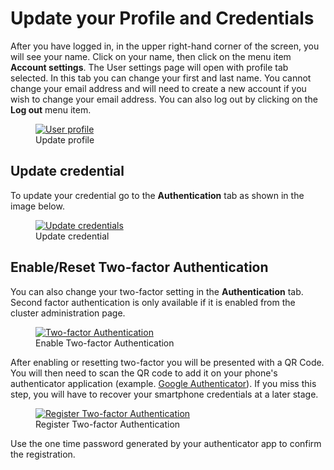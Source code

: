 # Update your Profile and Credentials

After you have logged in, in the upper right-hand corner of the screen, you will see your name. Click on your name,
then click on the menu item **Account settings**. The User settings page will open with profile tab selected. In this tab
you can change your first and last name. You cannot change your email address and will need to create a new 
account if you wish to change your email address. You can also log out by clicking on the **Log out** menu item.

  <figure>
    <a  href="../../../assets/images/auth/profile.png">
      <img src="../../../assets/images/auth/profile.png" alt="User profile" />
    </a>
    <figcaption>Update profile</figcaption>
  </figure>

## Update credential
To update your credential go to the **Authentication** tab as shown in the image below.
  <figure>
    <a  href="../../../assets/images/auth/updatePassword.png">
      <img src="../../../assets/images/auth/updatePassword.png" alt="Update credentials">
    </a>
    <figcaption>Update credential</figcaption>
  </figure>

## Enable/Reset Two-factor Authentication

You can also change your two-factor setting in the **Authentication** tab. Second factor authentication
is only available if it is enabled from the cluster administration page.

  <figure>
    <a  href="../../../assets/images/auth/2fa-enabled.png">
      <img src="../../../assets/images/auth/2fa-enabled.png" alt="Two-factor Authentication">
    </a>
    <figcaption>Enable Two-factor Authentication</figcaption>
  </figure>

After enabling or resetting two-factor you will be presented with a QR Code. You will then need to scan the QR code 
to add it on your phone's authenticator application 
(example. [Google Authenticator](https://play.google.com/store/apps/details?id=com.google.android.apps.authenticator2&hl=en&gl=US)). 
If you miss this step, you will have to recover your smartphone credentials at a later stage. 
  <figure>
    <a  href="../../../assets/images/auth/enable2fa.png">
      <img src="../../../assets/images/auth/enable2fa.png" alt="Register Two-factor Authentication">
    </a>
    <figcaption>Register Two-factor Authentication</figcaption>
  </figure>

Use the one time password generated by your authenticator app to confirm the registration.